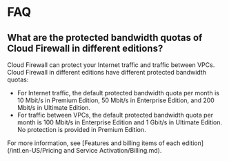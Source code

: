 # FAQ

## What are the protected bandwidth quotas of Cloud Firewall in different editions?

Cloud Firewall can protect your Internet traffic and traffic between VPCs. Cloud Firewall in different editions have different protected bandwidth quotas:

-   For Internet traffic, the default protected bandwidth quota per month is 10 Mbit/s in Premium Edition, 50 Mbit/s in Enterprise Edition, and 200 Mbit/s in Ultimate Edition.
-   For traffic between VPCs, the default protected bandwidth quota per month is 100 Mbit/s in Enterprise Edition and 1 Gbit/s in Ultimate Edition. No protection is provided in Premium Edition.

For more information, see [Features and billing items of each edition](/intl.en-US/Pricing and Service Activation/Billing.md).

